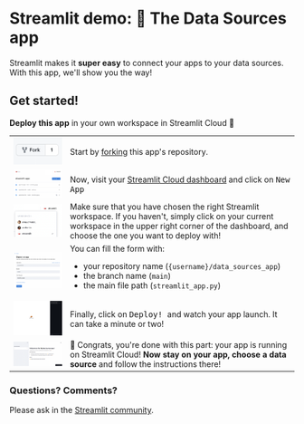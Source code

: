 # Streamlit demo: 🔌 The Data Sources app

Streamlit makes it **super easy** to connect your apps to your data sources. With this app, we'll show you the way!

## Get started!

**Deploy this app** in your own workspace in Streamlit Cloud 🎈


<table border="0">
   <tr>
     <td><img src="imgs/fork.png" width="400"></td>
     <td>Start by <a href="https://github.com/streamlit/data_sources_app/fork">forking</a> this app's repository.
   </tr>
   <tr>
      <td><img src="imgs/dashboard.png" width="400"></td>
      <td>Now, visit your <a href="https://share.streamlit.io/signup">Streamlit Cloud dashboard</a> and click on <kbd>New App</kbd></td>
   </tr>
   <tr>
      <td><img src="imgs/workspace.png" width="400"></td>
      <td>Make sure that you have chosen the right Streamlit workspace. If you haven't, simply click on your current workspace in the upper right corner of the dashboard, and choose the one you want to deploy with!  </td>
   </tr>
   <tr>
      <td><img src="imgs/deploy_form.png" width="400"></td>
      <td>
         You can fill the form with: 
         <ul>
            <li>your repository name (<code>{username}/data_sources_app</code>)</li>
            <li>the branch name (<code>main</code>)</li>
            <li>the main file path (<code>streamlit_app.py</code>)</li>
         </ul>
      </td>
   </tr>
   <tr>
      <td><img src="imgs/watch_app_launch.png" width="400"></td>
      <td>Finally, click on <kbd> Deploy! </kbd> and watch your app launch. It can take a minute or two!</td>
   </tr>
   <tr>
      <td><img src="imgs/data_sources_app.png" width="600"></td>
      <td>🎊 Congrats, you're done with this part: your app is running on Streamlit Cloud! <b>Now stay on your app, choose a data source</b> and follow the instructions there! </td>
   </tr>
</table>





### Questions? Comments?

Please ask in the [Streamlit community](https://discuss.streamlit.io).
